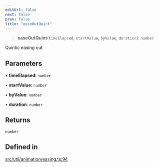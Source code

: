 ```yaml
---
editUrl: false
next: false
prev: false
title: "easeOutQuint"
---
```


> **easeOutQuint**(`timeElapsed`, `startValue`, `byValue`, `duration`): `number`

Quintic easing out

## Parameters

• **timeElapsed**: `number`

• **startValue**: `number`

• **byValue**: `number`

• **duration**: `number`

## Returns

`number`

## Defined in

[src/util/animation/easing.ts:94](https://github.com/fabricjs/fabric.js/blob/v6.0.0-rc4/src/util/animation/easing.ts#L94)
